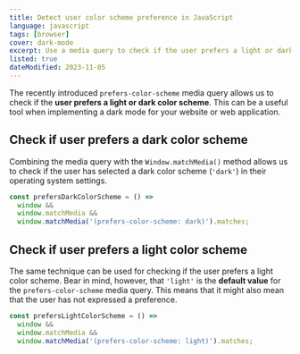 ```yaml
---
title: Detect user color scheme preference in JavaScript
language: javascript
tags: [browser]
cover: dark-mode
excerpt: Use a media query to check if the user prefers a light or dark color scheme.
listed: true
dateModified: 2023-11-05
---
```


The recently introduced `prefers-color-scheme` media query allows us to check if the **user prefers a light or dark color scheme**. This can be a useful tool when implementing a dark mode for your website or web application.

## Check if user prefers a dark color scheme

Combining the media query with the `Window.matchMedia()` method allows us to check if the user has selected a dark color scheme (`'dark'`) in their operating system settings.

```js
const prefersDarkColorScheme = () =>
  window &&
  window.matchMedia &&
  window.matchMedia('(prefers-color-scheme: dark)').matches;
```

## Check if user prefers a light color scheme

The same technique can be used for checking if the user prefers a light color scheme. Bear in mind, however, that `'light'` is the **default value** for the `prefers-color-scheme` media query. This means that it might also mean that the user has not expressed a preference.

```js
const prefersLightColorScheme = () =>
  window &&
  window.matchMedia &&
  window.matchMedia('(prefers-color-scheme: light)').matches;
```
